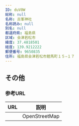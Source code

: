 ```yaml
---
ID: duV0W
総称: null
名称: 古峯神社
名称読み: null
別名: null
都道府県: 福島県
区域: 会津若松市
緯度: 37.4818501
経度: 139.9212222
郵便番号: 9650835
住所: 福島県会津若松市館馬町１５−１７
---
```


## その他

### 参考URL

| URL | 説明          |
| --- | ------------- |
|     | OpenStreetMap |
